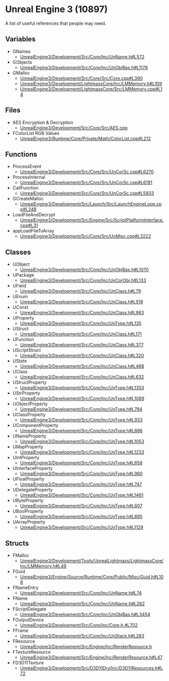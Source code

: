 # Unreal Engine 3 (10897)

A list of useful references that people may need.

## Variables
- GNames
  - [UnrealEngine3/Development/Src/Core/Inc/UnName.h#L572](https://github.com/CodeRedModding/UnrealEngine3/blob/main/Development/Src/Core/Inc/UnName.h#L572)
- GObjects
  - [UnrealEngine3/Development/Src/Core/Inc/UnObjBas.h#L1178](https://github.com/CodeRedModding/UnrealEngine3/blob/main/Development/Src/Core/Inc/UnObjBas.h#L1178)
- GMalloc
  - [UnrealEngine3/Development/Src/Core/Src/Core.cpp#L390](https://github.com/CodeRedModding/UnrealEngine3/blob/main/Development/Src/Core/Src/Core.cpp#L390)
  - [UnrealEngine3/Development/LightmassCore/Inc/LMMemory.h#L109](https://github.com/CodeRedModding/UnrealEngine3/blob/main/Development/Tools/UnrealLightmass/LightmassCore/Inc/LMMemory.h#L109)
  - [UnrealEngine3/Development/LightmassCore/Src/LMMemory.cpp#L14](https://github.com/CodeRedModding/UnrealEngine3/blob/main/Development/Tools/UnrealLightmass/LightmassCore/Src/LMMemory.cpp#L14)

 ## Files
- AES Encryption & Decryption
  - [UnrealEngine3/Development/Src/Core/Src/AES.cpp](https://github.com/CodeRedModding/UnrealEngine3/blob/main/Development/Src/Core/Src/AES.cpp)
- FColorList RGB Values
  - [UnrealEngine3/Runtime/Core/Private/Math/ColorList.cpp#L212](https://github.com/EpicGames/UnrealEngine/blob/release/Engine/Source/Runtime/Core/Private/Math/ColorList.cpp#L212)

## Functions
- ProcessEvent
  - [UnrealEngine3/Development/Src/Core/Src/UnCorSc.cpp#L6270](https://github.com/CodeRedModding/UnrealEngine3/blob/main/Development/Src/Core/Src/UnCorSc.cpp#L6270)
- ProcessInternal
  - [UnrealEngine3/Development/Src/Core/Src/UnCorSc.cpp#L6191](https://github.com/CodeRedModding/UnrealEngine3/blob/main/Development/Src/Core/Src/UnCorSc.cpp#L6191)
- CallFunction
  - [UnrealEngine3/Development/Src/Core/Src/UnCorSc.cpp#L5933](https://github.com/CodeRedModding/UnrealEngine3/blob/main/Development/Src/Core/Src/UnCorSc.cpp#L5933)
- GCreateMalloc
  - [UnrealEngine3/Development/Src/Launch/Src/LaunchEngineLoop.cpp#L248](https://github.com/CodeRedModding/UnrealEngine3/blob/main/Development/Src/Launch/Src/LaunchEngineLoop.cpp#L248)
- LoadFileAndDecrypt
  - [UnrealEngine3/Development/Src/Engine/Src/ScriptPlatformInterface.cpp#L31](https://github.com/CodeRedModding/UnrealEngine3/blob/main/Development/Src/Engine/Src/ScriptPlatformInterface.cpp#L31)
- appLoadFileToArray
  - [UnrealEngine3/Development/Src/Core/Src/UnMisc.cpp#L3222](https://github.com/CodeRedModding/UnrealEngine3/blob/main/Development/Src/Core/Src/UnMisc.cpp#L3222)

## Classes
- UObject
  - [UnrealEngine3/Development/Src/Core/Inc/UnObjBas.h#L1070](https://github.com/CodeRedModding/UnrealEngine3/blob/main/Development/Src/Core/Inc/UnObjBas.h#L1070)
- UPackage
  - [UnrealEngine3/Development/Src/Core/Inc/UnCorObj.h#L133](https://github.com/CodeRedModding/UnrealEngine3/blob/main/Development/Src/Core/Inc/UnCorObj.h#L133)
- UField
  - [UnrealEngine3/Development/Src/Core/Inc/UnClass.h#L79](https://github.com/CodeRedModding/UnrealEngine3/blob/main/Development/Src/Core/Inc/UnClass.h#L79)
- UEnum
  - [UnrealEngine3/Development/Src/Core/Inc/UnClass.h#L519](https://github.com/CodeRedModding/UnrealEngine3/blob/main/Development/Src/Core/Inc/UnClass.h#L519)
- UConst
  - [UnrealEngine3/Development/Src/Core/Inc/UnClass.h#L983](https://github.com/CodeRedModding/UnrealEngine3/blob/main/Development/Src/Core/Inc/UnClass.h#L983)
- UProperty
  - [UnrealEngine3/Development/Src/Core/Inc/UnType.h#L135](https://github.com/CodeRedModding/UnrealEngine3/blob/main/Development/Src/Core/Inc/UnType.h#L135)
- UStruct
  - [UnrealEngine3/Development/Src/Core/Inc/UnClass.h#L171](https://github.com/CodeRedModding/UnrealEngine3/blob/main/Development/Src/Core/Inc/UnClass.h#L171)
- UFunction
  - [UnrealEngine3/Development/Src/Core/Inc/UnClass.h#L377](https://github.com/CodeRedModding/UnrealEngine3/blob/main/Development/Src/Core/Inc/UnClass.h#L377)
- UScriptStruct
  - [UnrealEngine3/Development/Src/Core/Inc/UnClass.h#L320](https://github.com/CodeRedModding/UnrealEngine3/blob/main/Development/Src/Core/Inc/UnClass.h#L320)
- UState
  - [UnrealEngine3/Development/Src/Core/Inc/UnClass.h#L468](https://github.com/CodeRedModding/UnrealEngine3/blob/main/Development/Src/Core/Inc/UnClass.h#L468)
- UClass
  - [UnrealEngine3/Development/Src/Core/Inc/UnClass.h#L632](https://github.com/CodeRedModding/UnrealEngine3/blob/main/Development/Src/Core/Inc/UnClass.h#L632)
- UStructProperty
  - [UnrealEngine3/Development/Src/Core/Inc/UnType.h#L1353](https://github.com/CodeRedModding/UnrealEngine3/blob/main/Development/Src/Core/Inc/UnType.h#L1353)
- UStrProperty
  - [UnrealEngine3/Development/Src/Core/Inc/UnType.h#L1089](https://github.com/CodeRedModding/UnrealEngine3/blob/main/Development/Src/Core/Inc/UnType.h#L1089)
- UObjectProperty
  - [UnrealEngine3/Development/Src/Core/Inc/UnType.h#L784](https://github.com/CodeRedModding/UnrealEngine3/blob/main/Development/Src/Core/Inc/UnType.h#L784)
- UClassProperty
  - [UnrealEngine3/Development/Src/Core/Inc/UnType.h#L933](https://github.com/CodeRedModding/UnrealEngine3/blob/main/Development/Src/Core/Inc/UnType.h#L933)
- UComponentProperty
  - [UnrealEngine3/Development/Src/Core/Inc/UnType.h#L896](https://github.com/CodeRedModding/UnrealEngine3/blob/main/Development/Src/Core/Inc/UnType.h#L896)
- UNameProperty
  - [UnrealEngine3/Development/Src/Core/Inc/UnType.h#L1053](https://github.com/CodeRedModding/UnrealEngine3/blob/main/Development/Src/Core/Inc/UnType.h#L1053)
- UMapProperty
  - [UnrealEngine3/Development/Src/Core/Inc/UnType.h#L1233](https://github.com/CodeRedModding/UnrealEngine3/blob/main/Development/Src/Core/Inc/UnType.h#L1233)
- UIntProperty
  - [UnrealEngine3/Development/Src/Core/Inc/UnType.h#L658](https://github.com/CodeRedModding/UnrealEngine3/blob/main/Development/Src/Core/Inc/UnType.h#L658)
- UInterfaceProperty
  - [UnrealEngine3/Development/Src/Core/Inc/UnType.h#L980](https://github.com/CodeRedModding/UnrealEngine3/blob/main/Development/Src/Core/Inc/UnType.h#L980)
- UFloatProperty
  - [UnrealEngine3/Development/Src/Core/Inc/UnType.h#L747](https://github.com/CodeRedModding/UnrealEngine3/blob/main/Development/Src/Core/Inc/UnType.h#L747)
- UDelegateProperty
  - [UnrealEngine3/Development/Src/Core/Inc/UnType.h#L1461](https://github.com/CodeRedModding/UnrealEngine3/blob/main/Development/Src/Core/Inc/UnType.h#L1461)
- UByteProperty
  - [UnrealEngine3/Development/Src/Core/Inc/UnType.h#L607](https://github.com/CodeRedModding/UnrealEngine3/blob/main/Development/Src/Core/Inc/UnType.h#L607)
- UBoolProperty
  - [UnrealEngine3/Development/Src/Core/Inc/UnType.h#L695](https://github.com/CodeRedModding/UnrealEngine3/blob/main/Development/Src/Core/Inc/UnType.h#L695)
- UArrayProperty
  - [UnrealEngine3/Development/Src/Core/Inc/UnType.h#L1129](https://github.com/CodeRedModding/UnrealEngine3/blob/main/Development/Src/Core/Inc/UnType.h#L1129)

## Structs
- FMalloc
  - [UnrealEngine3/Development/Tools/UnrealLightmass/LightmassCore/Inc/LMMemory.h#L49](https://github.com/CodeRedModding/UnrealEngine3/blob/main/Development/Tools/UnrealLightmass/LightmassCore/Inc/LMMemory.h#L49)
- FGuid
  - [UnrealEngine3/Engine/Source/Runtime/Core/Public/Misc/Guid.h#L108](https://github.com/EpicGames/UnrealEngine/blob/release/Engine/Source/Runtime/Core/Public/Misc/Guid.h#L108)
- FNameEntry
  - [UnrealEngine3/Development/Src/Core/Inc/UnName.h#L74](https://github.com/CodeRedModding/UnrealEngine3/blob/main/Development/Src/Core/Inc/UnName.h#L74)
- FName
  - [UnrealEngine3/Development/Src/Core/Inc/UnName.h#L262](https://github.com/CodeRedModding/UnrealEngine3/blob/main/Development/Src/Core/Inc/UnName.h#L262)
- FScriptDelegate
  - [UnrealEngine3/Development/Src/Core/Inc/UnObjBas.h#L3454](https://github.com/CodeRedModding/UnrealEngine3/blob/main/Development/Src/Core/Inc/UnObjBas.h#L3454)
- FOutputDevice
  - [UnrealEngine3/Development/Src/Core/Inc/Core.h #L702](https://github.com/CodeRedModding/UnrealEngine3/blob/main/Development/Src/Core/Inc/Core.h#L702)
- FFrame
  - [UnrealEngine3/Development/Src/Core/Inc/UnStack.h#L283](https://github.com/CodeRedModding/UnrealEngine3/blob/main/Development/Src/Core/Inc/UnStack.h#L283)
- FResource
  - [UnrealEngine3/Development/Src/Engine/Inc/RenderResource.h](https://github.com/CodeRedModding/UnrealEngine3/blob/main/Development/Src/Engine/Inc/RenderResource.h)
- FTextureResource
  - [UnrealEngine3/Development/Src/Engine/Inc/RenderResource.h#L47](https://github.com/CodeRedModding/UnrealEngine3/blob/main/Development/Src/Engine/Inc/UnTex.h#L47)
- FD3D11Texture
  - [UnrealEngine3/Development/Src/D3D11Drv/Inc/D3D11Resources.h#L72](https://github.com/CodeRedModding/UnrealEngine3/blob/main/Development/Src/D3D11Drv/Inc/D3D11Resources.h#L72)
